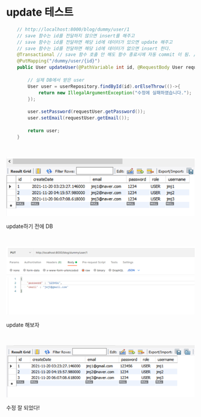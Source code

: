 # update 테스트

```java
	// http://localhost:8000/blog/dummy/user/1
	// save 함수는 id를 전달하지 않으면 insert를 해주고
	// save 함수는 id를 전달하면 해당 id에 데이터가 있으면 update 해주고
	// save 함수는 id를 전달하면 해당 id에 데이터가 없으면 insert 한다.
	@Transactional // save 함수 호출 안 해도 함수 종료시에 자동 commit 이 됨. // 더티 체킹
	@PutMapping("/dummy/user/{id}")
	public User updateUser(@PathVariable int id, @RequestBody User requestUser) { //json 데이터를 요청 => Java Object(MessageConverter의 Jackson라이브러리가 변환해서 받아.)

		// 실제 DB에서 받은 user
		User user = userRepository.findById(id).orElseThrow(()->{
			return new IllegalArgumentException("수정에 실패하였습니다.");
		});

		user.setPassword(requestUser.getPassword());
		user.setEmail(requestUser.getEmail());
		
		return user;
	}	
```

<br>

![image-20211120063108155](img/17/image-20211120063108155.png)

update하기 전에 DB

<br>

![image-20211120065855189](img/17/image-20211120065855189.png)

update 해보자

<br>

![image-20211120065907517](img/17/image-20211120065907517.png)

수정 잘 되었다!
